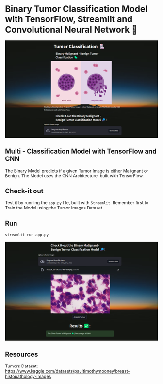 # Binary Tumor Classification Model with TensorFlow, Streamlit and Convolutional Neural Network 🏥

<img src="./imgs/img1.png" width="800"/>

## Multi - Classification Model with TensorFlow and CNN

The Binary Model predicts if a given Tumor Image is either Malignant or Benign. The Model uses the CNN Architecture, built with TensorFlow.

## Check-it out
Test it by running the `app.py` file, built with `Streamlit`. Remember first to Train the Model using the Tumor Images Dataset.

## Run
```sh
streamlit run app.py
```

<img src="./imgs/img2.png" width="800"/>

## Resources
Tumors Dataset: https://www.kaggle.com/datasets/paultimothymooney/breast-histopathology-images

